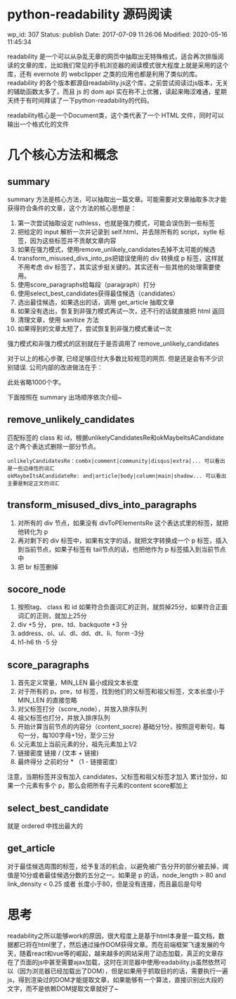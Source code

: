 # python-readability 源码阅读


wp_id: 307
Status: publish
Date: 2017-07-09 11:26:06
Modified: 2020-05-16 11:45:34


readability 是一个可以从杂乱无章的网页中抽取出无特殊格式，适合再次排版阅读的文章的库，比如我们常见的手机浏览器的阅读模式很大程度上就是采用的这个库，还有 evernote 的 webclipper 之类的应用也都是利用了类似的库。readability 的各个版本都源自readability.js这个库，之前尝试阅读过js版本，无关的辅助函数太多了，而且 js 的 dom api 实在称不上优雅，读起来晦涩难通，星期天终于有时间拜读了一下python-readability的代码。

readability核心是一个Document类，这个类代表了一个 HTML 文件，同时可以输出一个格式化的文件

# 几个核心方法和概念

## summary

summary 方法是核心方法，可以抽取出一篇文章。可能需要对文章抽取多次才能获得符合条件的文章，这个方法的核心思想是：

1. 第一次尝试抽取设定 ruthless，也就是强力模式，可能会误伤到一些标签
2. 把给定的 input 解析一次并记录到 self.html，并去除所有的 script，sytle 标签，因为这些标签并不贡献文章内容
3. 如果在强力模式，使用remove_unlikely_candidates去掉不太可能的候选
4. transform_misused_divs_into_ps把错误使用的 div 转换成 p 标签，这样就不用考虑 div 标签了，其实这步挺关键的。其实还有一些其他的处理需要使用。
5. 使用score_paragraphs给每段（paragraph）打分
6. 使用select_best_candidates获得最佳候选（candidates）
7. 选出最佳候选，如果选出的话，调用 get_article 抽取文章
8. 如果没有选出，恢复到非强力模式再试一次，还不行的话就直接把 html 返回
9. 清理文章，使用 sanitize 方法
10. 如果得到的文章太短了，尝试恢复到非强力模式重试一次

强力模式和非强力模式的区别就在于是否调用了 remove_unlikely_candidates

对于以上的核心步骤, 已经足够应付大多数比较规范的网页. 但是还是会有不少识别错误. 公司内部的改进做法在于：

此处省略1000个字。

<!--
1. transform那一步修正了更多的错误。
2. 在得到best node之后记录了xpath，方便抽取下一页内容。
3. 抽取后检查文章长度。
4. 如果抽取失败，不是返回文章，而是返回空
5. 分页文章的合并
6. 更多地文章抽取相关正则
-->

下面按照在 summary 出场顺序依次介绍~

## remove_unlikely_candidates

匹配标签的 class 和 id，根据unlikelyCandidatesRe和okMaybeItsACandidate这个两个表达式删除一部分节点。

    unlikelyCandidatesRe：combx|comment|community|disqus|extra|... 可以看出是一些边缘性的词汇
    okMaybeItsACandidateRe: and|article|body|column|main|shadow... 可以看出主要是制定正文的词汇

## transform_misused_divs_into_paragraphs

1. 对所有的 div 节点，如果没有 divToPElementsRe 这个表达式里的标签，就把他转化为 p
2. 再对剩下的 div 标签中，如果有文字的话，就把文字转换成一个 p 标签，插入到当前节点，如果子标签有 tail节点的话，也把他作为 p 标签插入到当前节点中
3. 把 br 标签删掉

## socore_node

1. 按照tag、 class 和 id 如果符合负面词汇的正则，就剪掉25分，如果符合正面词汇的正则，就加上25分
2. div +5 分， pre、td、backquote +3 分
3. address、ol、ul、dl、dd、dt、li、form -3分
4. h1-h6 th -5 分

## score_paragraphs

1. 首先定义常量，MIN_LEN 最小成段文本长度
2. 对于所有的 p，pre，td 标签，找到他们的父标签和祖父标签，文本长度小于 MIN_LEN 的直接忽略
3. 对父标签打分（score_node），并放入排序队列
4. 祖父标签也打分，并放入排序队列
5. 开始计算当前节点的内容分（content_socre) 基础分1分，按照逗号断句，每句一分，每100字母+1分，至少三分
6. 父元素加上当前元素的分，祖先元素加上1/2
7. 链接密度 链接 / (文本 + 链接)
8. 最终得分 之前的分 * （1 - 链接密度）

注意，当期标签并没有加入 candidates，父标签和祖父标签才加入
累计加分，如果一个元素有多个 p，那么会把所有子元素的content score都加上

## select_best_candidate

就是 ordered 中找出最大的

## get_article

对于最佳候选周围的标签，给予复活的机会，以避免被广告分开的部分被去掉，阈值是10分或者最佳候选分数的五分之一。如果是 p 的话，node_length > 80 and link_density < 0.25 或者 长度小于80，但是没有连接，而且最后是句号


# 思考

readability之所以能够work的原因，很大程度上是基于html本身是一篇文档，数据都已将在html里了，然后通过操作DOM获得文章。而在前端框架飞速发展的今天，随着react和vue等的崛起，越来越多的网站采用了动态加载，真正的文章存在了页面的js中甚至需要ajax加载，这时在浏览器中使用readability.js虽然依然可以（因为浏览器已经加载出了DOM），但是如果用于抓取目的的话，需要执行一遍js，得到渲染过的DOM才能提取文章，如果能够有一个算法，直接识别出大段的文字，而不是依赖DOM提取文章就好了~